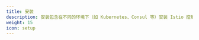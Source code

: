 ```yaml
---
title: 安装
description: 安装包含在不同的环境下（如 Kubernetes、Consul 等）安装 Istio 控制平面，以及在应用程序部署中安装 sidecar。
weight: 15
icon: setup
---
```

